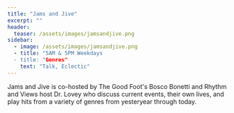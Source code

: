 ```yaml
---
title: "Jams and Jive"
excerpt: ""
header:
  teaser: /assets/images/jamsandjive.png
sidebar:
  - image: /assets/images/jamsandjive.png
  - title: "5AM & 5PM Weekdays
  - title: "Genres"
    text: "Talk, Eclectic"
---
```


Jams and Jive is co-hosted by The Good Foot's Bosco Bonetti and Rhythm and Views host Dr. Lovey who discuss current events, their own lives, and play hits from a variety of genres from yesteryear through today.
